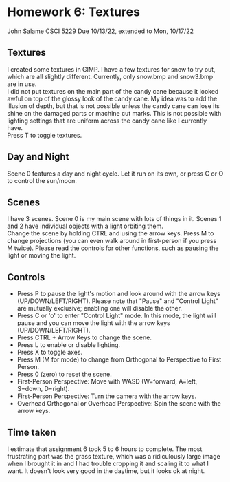 # Homework 6: Textures
John Salame
CSCI 5229
Due 10/13/22, extended to Mon, 10/17/22

## Textures
I created some textures in GIMP. I have a few textures for snow to try out, which are all slightly different. Currently, only snow.bmp and snow3.bmp are in use.  
I did not put textures on the main part of the candy cane because it looked awful on top of the glossy look of the candy cane. My idea was to add the illusion of depth, but that is not possible unless the candy cane can lose its shine on the damaged parts or machine cut marks. This is not possible with lighting settings that are uniform across the candy cane like I currently have.  
Press T to toggle textures.

## Day and Night
Scene 0 features a day and night cycle. Let it run on its own, or press C or O to control the sun/moon.

## Scenes
I have 3 scenes. Scene 0 is my main scene with lots of things in it. Scenes 1 and 2 have individual objects with a light orbiting them.  
Change the scene by holding CTRL and using the arrow keys. Press M to change projections (you can even walk around in first-person if you press M twice). Please read the controls for other functions, such as pausing the light or moving the light.

## Controls
* Press P to pause the light's motion and look around with the arrow keys (UP/DOWN/LEFT/RIGHT). Please note that "Pause" and "Control Light" are mutually exclusive; enabling one will disable the other.
* Press C or 'o' to enter "Control Light" mode. In this mode, the light will pause and you can move the light with the arrow keys (UP/DOWN/LEFT/RIGHT).
* Press CTRL + Arrow Keys to change the scene.
* Press L to enable or disable lighting.
* Press X to toggle axes.
* Press M (M for mode) to change from Orthogonal to Perspective to First Person.
* Press 0 (zero) to reset the scene.
* First-Person Perspective: Move with WASD (W=forward, A=left, S=down, D=right).
* First-Person Perspective: Turn the camera with the arrow keys.
* Overhead Orthogonal or Overhead Perspective: Spin the scene with the arrow keys.

## Time taken
I estimate that assignment 6 took 5 to 6 hours to complete. The most frustrating part was the grass texture, which was a ridiculously large image when I brought it in and I had trouble cropping it and scaling it to what I want. It doesn't look very good in the daytime, but it looks ok at night.

